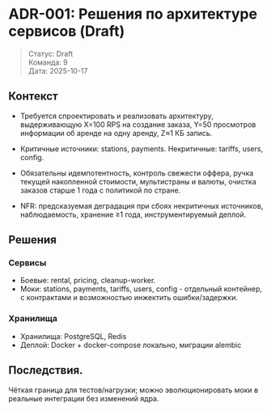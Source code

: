 # ADR-001: Решения по архитектуре сервисов (Draft)

> Статус: Draft \
> Команда: 9 \
> Дата: 2025-10-17

## Контекст

- Требуется спроектировать и реализовать архитектуру, выдерживающую X=100 RPS на создание заказа, Y=50 просмотров информации об аренде на одну аренду, Z≈1 КБ запись.

- Критичные источники: stations, payments. Некритичные: tariffs, users, config.

- Обязательны идемпотентность, контроль свежести оффера, ручка текущей накопленной стоимости, мультистраны и валюты, очистка заказов старше 1 года с политикой по стране.

- NFR: предсказуемая деградация при сбоях некритичных источников, наблюдаемость, хранение ≥1 года, инструментируемый деплой.

## Решения

### Сервисы
- Боевые: rental, pricing, cleanup-worker.
- Моки: stations, payments, tariffs, users, config - отдельный контейнер, с контрактами и возможностью инжектить ошибки/задержки.

### Хранилища
- Хранилища: PostgreSQL, Redis
- Деплой: Docker + docker-compose локально, миграции alembic

## Последствия.

Чёткая граница для тестов/нагрузки; можно эволюционировать моки в реальные интеграции без изменений ядра.